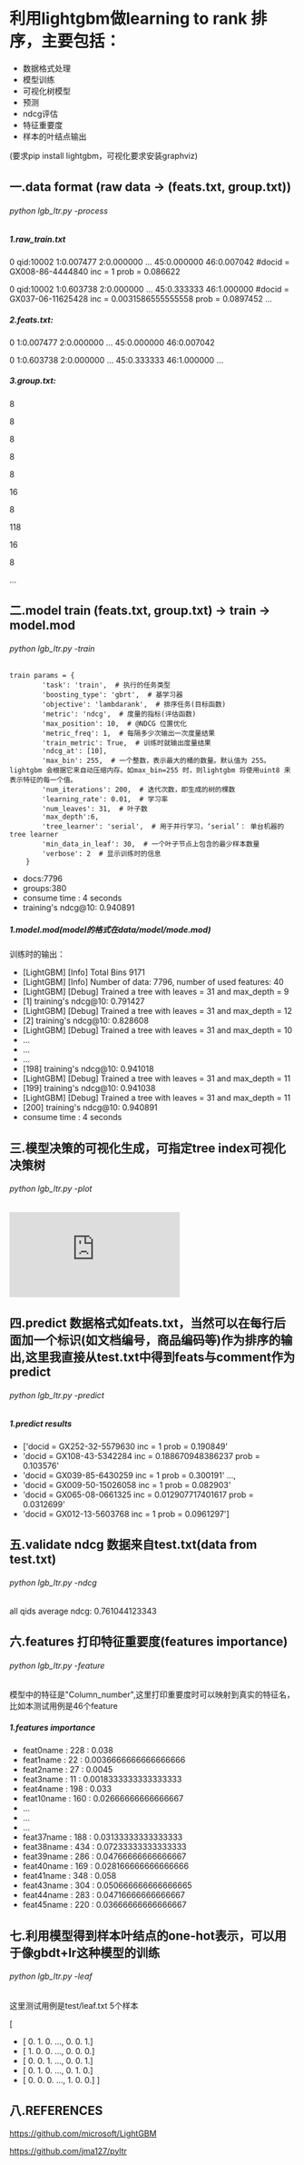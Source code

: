 # 利用lightgbm做learning to rank 排序，主要包括：
- 数据格式处理
- 模型训练
- 可视化树模型
- 预测
- ndcg评估
- 特征重要度
- 样本的叶结点输出

(要求pip install lightgbm，可视化要求安装graphviz)

## 一.data format (raw data -> (feats.txt, group.txt))

###### python lgb_ltr.py -process

##### 1.raw_train.txt

0 qid:10002 1:0.007477 2:0.000000 ... 45:0.000000 46:0.007042 #docid = GX008-86-4444840 inc = 1 prob = 0.086622

0 qid:10002 1:0.603738 2:0.000000 ... 45:0.333333 46:1.000000 #docid = GX037-06-11625428 inc = 0.0031586555555558 prob = 0.0897452
...

##### 2.feats.txt:

0 1:0.007477 2:0.000000 ... 45:0.000000 46:0.007042

0 1:0.603738 2:0.000000 ... 45:0.333333 46:1.000000
...

##### 3.group.txt:
8

8

8

8

8

16

8

118

16

8

...

## 二.model train (feats.txt, group.txt) -> train -> model.mod

###### python lgb_ltr.py -train



    train params = {
            'task': 'train',  # 执行的任务类型
            'boosting_type': 'gbrt',  # 基学习器
            'objective': 'lambdarank',  # 排序任务(目标函数)
            'metric': 'ndcg',  # 度量的指标(评估函数)
            'max_position': 10,  # @NDCG 位置优化
            'metric_freq': 1,  # 每隔多少次输出一次度量结果
            'train_metric': True,  # 训练时就输出度量结果
            'ndcg_at': [10],
            'max_bin': 255,  # 一个整数，表示最大的桶的数量。默认值为 255。lightgbm 会根据它来自动压缩内存。如max_bin=255 时，则lightgbm 将使用uint8 来表示特征的每一个值。
            'num_iterations': 200,  # 迭代次数，即生成的树的棵数
            'learning_rate': 0.01,  # 学习率
            'num_leaves': 31,  # 叶子数
            'max_depth':6,
            'tree_learner': 'serial',  # 用于并行学习，‘serial’： 单台机器的tree learner
            'min_data_in_leaf': 30,  # 一个叶子节点上包含的最少样本数量
            'verbose': 2  # 显示训练时的信息
        }

- docs:7796
- groups:380
- consume time : 4 seconds
- training's ndcg@10: 0.940891

##### 1.model.mod(model的格式在data/model/mode.mod)
训练时的输出：
- [LightGBM] [Info] Total Bins 9171
- [LightGBM] [Info] Number of data: 7796, number of used features: 40
- [LightGBM] [Debug] Trained a tree with leaves = 31 and max_depth = 9
- [1]	training's ndcg@10: 0.791427
- [LightGBM] [Debug] Trained a tree with leaves = 31 and max_depth = 12
- [2]	training's ndcg@10: 0.828608
- [LightGBM] [Debug] Trained a tree with leaves = 31 and max_depth = 10
-  ...
-  ...
-  ...
- [198]	training's ndcg@10: 0.941018
- [LightGBM] [Debug] Trained a tree with leaves = 31 and max_depth = 11
- [199]	training's ndcg@10: 0.941038
- [LightGBM] [Debug] Trained a tree with leaves = 31 and max_depth = 11
- [200]	training's ndcg@10: 0.940891
- consume time : 4 seconds
## 三.模型决策的可视化生成，可指定tree index可视化决策树
###### python lgb_ltr.py -plot

![image](https://github.com/jiangnanboy/learning_to_rank/tree/master/data/plot/tree_plot.pdf)

## 四.predict 数据格式如feats.txt，当然可以在每行后面加一个标识(如文档编号，商品编码等)作为排序的输出,这里我直接从test.txt中得到feats与comment作为predict

###### python lgb_ltr.py -predict

##### 1.predict results

- ['docid = GX252-32-5579630 inc = 1 prob = 0.190849'
-  'docid = GX108-43-5342284 inc = 0.188670948386237 prob = 0.103576'
-  'docid = GX039-85-6430259 inc = 1 prob = 0.300191' ...,
-  'docid = GX009-50-15026058 inc = 1 prob = 0.082903'
-  'docid = GX065-08-0661325 inc = 0.012907717401617 prob = 0.0312699'
-  'docid = GX012-13-5603768 inc = 1 prob = 0.0961297']

## 五.validate ndcg 数据来自test.txt(data from test.txt)

###### python lgb_ltr.py -ndcg

all qids average ndcg:  0.761044123343

## 六.features 打印特征重要度(features importance)

###### python lgb_ltr.py -feature

模型中的特征是"Column_number",这里打印重要度时可以映射到真实的特征名，比如本测试用例是46个feature

##### 1.features importance

 - feat0name : 228 : 0.038
-  feat1name : 22 : 0.0036666666666666666
-  feat2name : 27 : 0.0045
-  feat3name : 11 : 0.0018333333333333333
-  feat4name : 198 : 0.033
-  feat10name : 160 : 0.02666666666666667
-  ...
-  ...
-  ...
-  feat37name : 188 : 0.03133333333333333
-  feat38name : 434 : 0.07233333333333333
-  feat39name : 286 : 0.04766666666666667
-  feat40name : 169 : 0.028166666666666666
-  feat41name : 348 : 0.058
-  feat43name : 304 : 0.050666666666666665
-  feat44name : 283 : 0.04716666666666667
-  feat45name : 220 : 0.03666666666666667

## 七.利用模型得到样本叶结点的one-hot表示，可以用于像gbdt+lr这种模型的训练

###### python lgb_ltr.py -leaf

这里测试用例是test/leaf.txt 5个样本

[
- [ 0.  1.  0. ...,  0.  0.  1.]
-  [ 1.  0.  0. ...,  0.  0.  0.]
-  [ 0.  0.  1. ...,  0.  0.  1.]
-  [ 0.  1.  0. ...,  0.  1.  0.]
-  [ 0.  0.  0. ...,  1.  0.  0.]
]

## 八.REFERENCES

https://github.com/microsoft/LightGBM

https://github.com/jma127/pyltr
